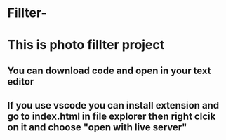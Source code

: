 # Fillter-

# This is photo fillter project 
## You can download code and open in your text editor 
## If you use vscode you can install extension and go to index.html in file explorer then right clcik on it and choose "open with live server"
